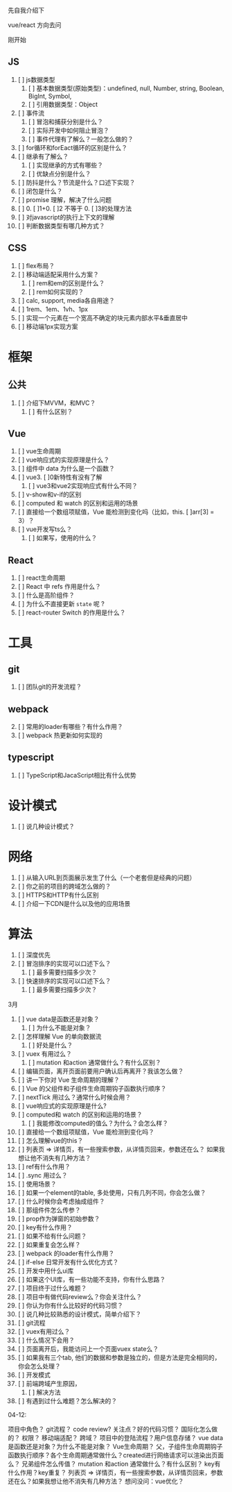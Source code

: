 先自我介绍下

vue/react 方向去问


刚开始

## JS
1. [ ] js数据类型
   1. [ ] 基本数据类型(原始类型)：undefined, null, Number, string, Boolean, BigInt, Symbol,
   2. [ ] 引用数据类型：Object
2. [ ] 事件流
   1. [ ] 冒泡和捕获分别是什么？
   3. [ ] 实际开发中如何阻止冒泡？
   4. [ ] 事件代理有了解么？一般怎么做的？
3. [ ] for循环和forEact循环的区别是什么？
4. [ ] 继承有了解么？
   1. [ ] 实现继承的方式有哪些？
   2. [ ] 优缺点分别是什么？
5. [ ] 防抖是什么？节流是什么？口述下实现？
6. [ ] 闭包是什么？
7. [ ] promise 理解，解决了什么问题
8. [ ] 0. [ ]1+0. [ ]2 不等于 0. [ ]3的处理方法
9. [ ] 对javascript的执行上下文的理解
10. [ ] 判断数据类型有哪几种方式？




## CSS
1. [ ] flex布局？
2. [ ] 移动端适配采用什么方案？
   1. [ ] rem和em的区别是什么？
   2. [ ] rem如何实现的？
3. [ ] calc, support, media各自用途？
4. [ ] 1rem、1em、1vh、1px
5. [ ] 实现一个元素在一个宽高不确定的块元素内部水平&垂直居中
6. [ ] 移动端1px实现方案




# 框架

## 公共
1. [ ] 介绍下MVVM，和MVC？
   1. [ ] 有什么区别？


## Vue
1. [ ] vue生命周期
2. [ ] vue响应式的实现原理是什么？
3. [ ] 组件中 data 为什么是一个函数？
4. [ ] vue3. [ ]0新特性有没有了解
   1. [ ] vue3和vue2实现响应式有什么不同？
5. [ ] v-show和v-if的区别
6. [ ] computed 和 watch 的区别和运用的场景
7. [ ] 直接给一个数组项赋值，Vue 能检测到变化吗（比如，this. [ ]arr[3] = 3）？
8. [ ] vue开发写ts么？
   1. [ ] 如果写，使用的什么？


## React
1. [ ] react生命周期
2. [ ] React 中 refs 作用是什么？
3. [ ] 什么是高阶组件？
4. [ ] 为什么不直接更新 `state` 呢 ?
5. [ ] react-router Switch 的作用是什么？


# 工具

## git
1. [ ] 团队git的开发流程？

## webpack
2. [ ] 常用的loader有哪些？有什么作用？
3. [ ] webpack 热更新如何实现的

## typescript

1. [ ] TypeScript和JacaScript相比有什么优势



# 设计模式
1. [ ] 说几种设计模式？

# 网络
1. [ ] 从输入URL到页面展示发生了什么（一个老套但是经典的问题）
2. [ ] 你之前的项目的跨域怎么做的？
3. [ ] HTTPS和HTTP有什么区别
4. [ ] 介绍一下CDN是什么以及他的应用场景



# 算法
1. [ ] 深度优先
2. [ ] 冒泡排序的实现可以口述下么？
   1. [ ] 最多需要扫描多少次？
3. [ ] 快速排序的实现可以口述下么？
   1. [ ] 最多需要扫描多少次？





3月

1. [ ] vue data是函数还是对象？
   1. [ ] 为什么不能是对象？
2. [ ] 怎样理解 Vue 的单向数据流
   1. [ ] 好处是什么？
3. [ ] vuex 有用过么？
   1. [ ] mutation 和action 通常做什么？有什么区别？
4. [ ] 编辑页面，离开页面前要用户确认后再离开？我该怎么做？
5. [ ] 讲一下你对 Vue 生命周期的理解？
6. [ ] Vue 的父组件和子组件生命周期钩子函数执行顺序？
7. [ ] nextTick 用过么？通常什么时候会用？
8. [ ] vue响应式的实现原理是什么?
9. [ ] computed和 watch 的区别和运用的场景？
   1. [ ] 我能修改computed的值么？为什么？会怎么样？
10. [ ] 直接给一个数组项赋值，Vue 能检测到变化吗？
11. [ ] 怎么理解vue的this？
12. [ ] 列表页 => 详情页，有一些搜索参数，从详情页回来，参数还在么？
   如果我想让他不消失有几种方法？
10. [ ] ref有什么作用？
11. [ ] .sync 用过么？
   1. [ ] 使用场景？
12. [ ] 如果一个element的table, 多处使用，只有几列不同，你会怎么做？
13. [ ] 什么时候你会考虑抽成组件？
   2. [ ] 那组件件怎么传参？
   3. [ ] prop作为弹窗的初始参数？
14. [ ] key有什么作用？
   4. [ ] 如果不给有什么问题？
   5. [ ] 如果重复会怎么样？
15. [ ] webpack 的loader有什么作用？
16. [ ] if-else 日常开发有什么优化方式？
17. [ ] 开发中用什么ui库
   6. [ ] 如果这个UI库，有一些功能不支持，你有什么思路？
18. [ ] 项目终于过什么难题？
19. [ ] 项目中有做代码review么？你会关注什么？
   7. [ ] 你认为你有什么比较好的代码习惯？
20. [ ] 说几种比较熟悉的设计模式，简单介绍下？
21. [ ] git流程
22. [ ] vuex有用过么？
   8. [ ]  什么情况下会用？
   9. [ ]  页面离开后，我能访问上一个页面vuex state么？
   10. [ ] 如果我有三个tab, 他们的数据和参数是独立的，但是方法是完全相同的，你会怎么处理？
24. [ ] 开发模式
25. [ ] 前端跨域产生原因，
    1.  [ ] 解决方法
26. [ ] 有遇到过什么难题？怎么解决的？





04-12:

项目中角色？
git流程？
code review? 关注点？好的代码习惯？
国际化怎么做的？
权限？
移动端适配？
跨域？
项目中的登陆流程？用户信息存储？
vue data是函数还是对象？为什么不能是对象？
Vue生命周期？ 父，子组件生命周期钩子函数执行顺序？各个生命周期通常做什么？created进行网络请求可以渲染出页面么？
兄弟组件怎么传值？
mutation 和action 通常做什么？有什么区别？
key有什么作用？key重复？
列表页 => 详情页，有一些搜索参数，从详情页回来，参数还在么？如果我想让他不消失有几种方法？
想问没问：vue优化？